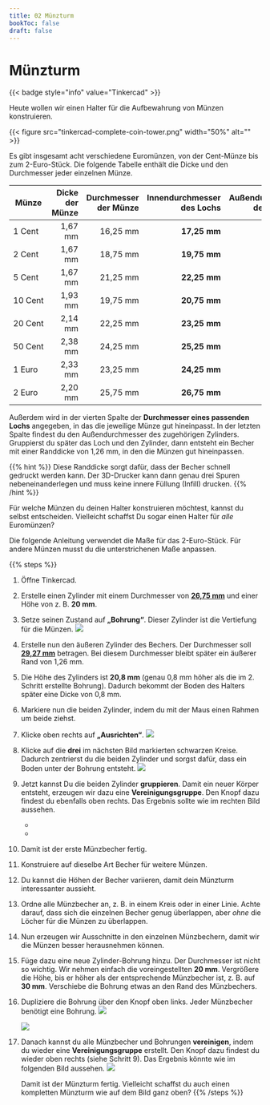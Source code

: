 ```yaml
---
title: 02 Münzturm
bookToc: false
draft: false
---
```


# Münzturm

{{< badge style="info" value="Tinkercad" >}}

Heute wollen wir einen Halter für die Aufbewahrung von Münzen konstruieren.

{{< figure src="tinkercad-complete-coin-tower.png" width="50%" alt="" >}}

Es gibt insgesamt acht verschiedene Euromünzen, von der Cent-Münze bis zum 2-Euro-Stück. Die folgende Tabelle enthält die Dicke und den Durchmesser jeder einzelnen Münze.

|  Münze       | Dicke der Münze | Durchmesser der Münze | Innendurchmesser des Lochs | Außendurchmesser des Zylinders |
|--------------|----------------:|----------------------:|---------------------------:|-------------------------------:|
| 1&nbsp;Cent  | 1,67 mm         | 16,25 mm              | **17,25 mm**               | **19,77 mm**                  | 
| 2&nbsp;Cent  | 1,67 mm         | 18,75 mm              | **19,75 mm**               | **22,27 mm**                  | 
| 5&nbsp;Cent  | 1,67 mm         | 21,25 mm              | **22,25 mm**               | **24,77 mm**                  | 
| 10&nbsp;Cent | 1,93 mm         | 19,75 mm              | **20,75 mm**               | **23,27 mm**                  | 
| 20&nbsp;Cent | 2,14 mm         | 22,25 mm              | **23,25 mm**               | **25,77 mm**                  | 
| 50&nbsp;Cent | 2,38 mm         | 24,25 mm              | **25,25 mm**               | **27,77 mm**                  | 
| 1&nbsp;Euro  | 2,33 mm         | 23,25 mm              | **24,25 mm**               | **26,77 mm**                  | 
| 2&nbsp;Euro  | 2,20 mm         | 25,75 mm              | **26,75 mm**               | **29,27 mm**                  | 

Außerdem wird in der vierten Spalte der **Durchmesser eines passenden Lochs** angegeben, in das die jeweilige Münze gut hineinpasst. In der letzten Spalte findest du den Außendurchmesser des zugehörigen Zylinders. Gruppierst du später das Loch und den Zylinder, dann entsteht ein Becher mit einer Randdicke von 1,26&nbsp;mm, in den die Münzen gut hineinpassen.

{{% hint %}}
Diese Randdicke sorgt dafür, dass der Becher schnell gedruckt werden kann. Der 3D-Drucker kann dann genau drei Spuren nebeneinanderlegen und muss keine innere Füllung (Infill) drucken.
{{% /hint %}}

Für welche Münzen du deinen Halter konstruieren möchtest, kannst du selbst entscheiden. Vielleicht schaffst Du sogar einen Halter für *alle* Euromünzen?

Die folgende Anleitung verwendet die Maße für das 2-Euro-Stück. Für andere Münzen musst du die unterstrichenen Maße anpassen.

{{% steps %}}
1. Öffne Tinkercad.

2. Erstelle einen Zylinder mit einem Durchmesser von <u>**26,75&nbsp;mm**</u> und einer Höhe von z.&nbsp;B. **20&nbsp;mm**.

3. Setze seinen Zustand auf **„Bohrung“**. Dieser Zylinder ist die Vertiefung für die Münzen.
    ![](tinkercad-cylinder.png)

4. Erstelle nun den äußeren Zylinder des Bechers. Der Durchmesser soll <u>**29,27&nbsp;mm**</u> betragen. Bei diesem Durchmesser bleibt später ein äußerer Rand von 1,26&nbsp;mm.

5. Die Höhe des Zylinders ist **20,8&nbsp;mm** (genau 0,8&nbsp;mm höher als die im 2. Schritt erstellte Bohrung). Dadurch bekommt der Boden des Halters später eine Dicke von 0,8&nbsp;mm.

6. Markiere nun die beiden Zylinder, indem du mit der Maus einen Rahmen um beide ziehst.

7. Klicke oben rechts auf **„Ausrichten“**.
    ![](/images/tinkercad-alignment-annotated.png)

8. Klicke auf die **drei** im nächsten Bild markierten schwarzen Kreise. Dadurch zentrierst du die beiden Zylinder und sorgst dafür, dass ein Boden unter der Bohrung entsteht.
    ![](tinkercad-alignment-markers-annotated.png)

9. Jetzt kannst Du die beiden Zylinder **gruppieren**. Damit ein neuer Körper entsteht, erzeugen wir dazu eine **Vereinigungsgruppe**. Den Knopf dazu findest du ebenfalls oben rechts. Das Ergebnis sollte wie im rechten Bild aussehen.
    <div class="book-columns book-columns-0">
      <ul>
        <li>
          <img src="/images/tinkercad-group-annotated.png" alt="">
        </li>
        <li>
          <img src="tinkercad-first-coin.png" alt="">
        </li>
      </ul>
    </div>

10. Damit ist der erste Münzbecher fertig.

11. Konstruiere auf dieselbe Art Becher für weitere Münzen.

12. Du kannst die Höhen der Becher variieren, damit dein Münzturm interessanter aussieht.

13. Ordne alle Münzbecher an, z.&nbsp;B. in einem Kreis oder in einer Linie. Achte darauf, dass sich die einzelnen Becher genug überlappen, aber *ohne* die Löcher für die Münzen zu überlappen.

14. Nun erzeugen wir Ausschnitte in den einzelnen Münzbechern, damit wir die Münzen besser herausnehmen können.

15. Füge dazu eine neue Zylinder-Bohrung hinzu. Der Durchmesser ist nicht so wichtig. Wir nehmen einfach die voreingestellten **20&nbsp;mm**. Vergrößere die Höhe, bis er höher als der entsprechende Münzbecher ist, z.&nbsp;B. auf **30&nbsp;mm**. Verschiebe die Bohrung etwas an den Rand des Münzbechers.

16. Dupliziere die Bohrung über den Knopf oben links. Jeder Münzbecher benötigt eine Bohrung.
    ![](/images/tinkercad-duplicate-annotated.png)

    ![](tinkercad-recess.png)

17. Danach kannst du alle Münzbecher und Bohrungen **vereinigen**, indem du wieder eine **Vereinigungsgruppe** erstellt. Den Knopf dazu findest du wieder oben rechts (siehe Schritt&nbsp;9). Das Ergebnis könnte wie im folgenden Bild aussehen. 
    ![](tinkercad-coin-tower.png)

    Damit ist der Münzturm fertig. Vielleicht schaffst du auch einen kompletten Münzturm wie auf dem Bild ganz oben?
{{% /steps %}}
